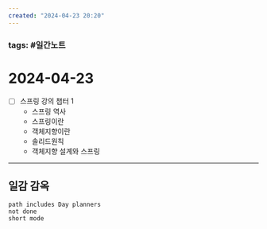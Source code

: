 ```yaml
---
created: "2024-04-23 20:20"
---
```


### tags: #일간노트
  
# 2024-04-23 
- [ ] 스프링 강의 챕터 1
	- 스프링 역사
	- 스프링이란
	- 객체지향이란
	- 솔리드원칙
	- 객체지향 설계와 스프링
  
---  
## 일감 감옥  
```tasks  
path includes Day planners
not done  
short mode  
```